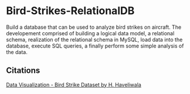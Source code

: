 # Bird-Strikes-RelationalDB

Build a database that can be used to analyze bird strikes on aircraft. The developement comprised of building a logical data model, a relational schema, realization of the relational schema in MySQL, load data into the database, execute SQL queries, a finally perform some simple analysis of the data.

## Citations
<a href = "https://data.world/hhaveliw/data-visualization-bird-strike"> Data Visualization - Bird Strike Dataset by H. Haveliwala </a>
